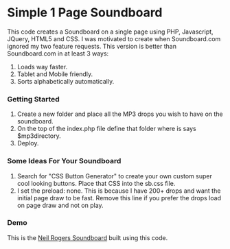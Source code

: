 # Simple 1 Page Soundboard
This code creates a Soundboard on a single page using PHP, Javascript, JQuery, HTML5 and CSS. I was motivated to create when Soundboard.com ignored my two feature requests. This version is better than Soundboard.com in at least 3 ways:
  1. Loads way faster.
  2. Tablet and Mobile friendly. 
  3. Sorts alphabetically automatically.  

### Getting Started
  1. Create a new folder and place all the MP3 drops you wish to have on the soundboard.
  2. On the top of the index.php file define that folder where is says $mp3directory. 
  3. Deploy. 

### Some Ideas For Your Soundboard
  1. Search for "CSS Button Generator" to create your own custom super cool looking buttons. Place that CSS into the sb.css file.  
  2. I set the preload: none. This is because I have 200+ drops and want the initial page draw to be fast. Remove this line if you prefer the drops load on page draw and not on play. 
  
### Demo
  This is the [Neil Rogers Soundboard](http://neilrogers.org/soundboard/) built using this code. 


  


